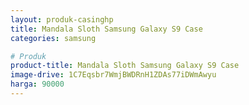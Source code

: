 ```yaml
---
layout: produk-casinghp
title: Mandala Sloth Samsung Galaxy S9 Case
categories: samsung

# Produk
product-title: Mandala Sloth Samsung Galaxy S9 Case
image-drive: 1C7Eqsbr7WmjBWDRnH1ZDAs77iDWmAwyu
harga: 90000
---
```

